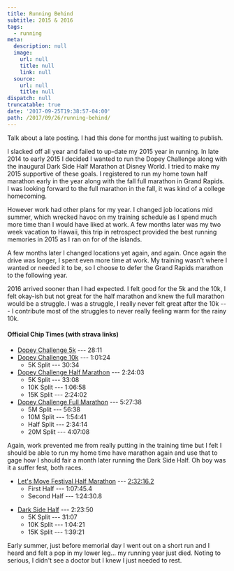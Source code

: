 ```yaml
---
title: Running Behind
subtitle: 2015 & 2016
tags:
  - running
meta:
  description: null
  image:
    url: null
    title: null
    link: null
  source:
    url: null
    title: null
dispatch: null
truncatable: true
date: '2017-09-25T19:38:57-04:00'
path: /2017/09/26/running-behind/
---
```

Talk about a late posting. I had this done for months just waiting to publish.

I slacked off all year and failed to up-date my 2015 year in running. In late 2014 to early 2015 I decided I wanted to run the Dopey Challenge along with the inaugural Dark Side Half Marathon at Disney World. I tried to make my 2015 supportive of these goals. I registered to run my home town half marathon early in the year along with the fall full marathon in Grand Rapids. I was looking forward to the full marathon in the fall, it was kind of a college homecoming.

However work had other plans for my year. I changed job locations mid summer, which wrecked havoc on my training schedule as I spend much more time than I would have liked at work. A few months later was my two week vacation to Hawaii, this trip in retrospect provided the best running memories in 2015 as I ran on for of the islands.

A few months later I changed locations yet again, and again. Once again the drive was longer, I spent even more time at work. My training wasn't where I wanted or needed it to be, so I choose to defer the Grand Rapids marathon to the following year.

2016 arrived sooner than I had expected. I felt good for the 5k and the 10k, I felt okay-ish but not great for the half marathon and knew the full marathon would be a struggle. I was a struggle, I really never felt great after the 10k --- I contribute most of the struggles to never really feeling warm for the rainy 10k.

#### Official Chip Times (with strava links)

* [Dopey Challenge 5k][d5k] --- 28:11
* [Dopey Challenge 10k][d10k] --- 1:01:24
    * 5K Split --- 30:34
* [Dopey Challenge Half Marathon][dHalf] --- 2:24:03
    * 5K Split --- 33:08
    * 10K Split --- 1:06:58
    * 15K Split --- 2:24:02
* [Dopey Challenge Full Marathon][dFull] --- 5:27:38
    * 5M Split --- 56:38
    * 10M Split --- 1:54:41
    * Half Split --- 2:34:14
    * 20M Split --- 4:07:08

Again, work prevented me from really putting in the training time but I felt I should be able to run my home time have marathon again and use that to gage how I should fair a month later running the Dark Side Half. Oh boy was it a suffer fest, both races.

* [Let's Move Festival Half Marathon][lHalf] --- [2:32:16.2][lOfficial]
    * First Half --- 1:07:45.4
    * Second Half --- 1:24:30.8

<p><!-- without this line markdown-it renders the list above and below as a paragraph list items--!></p>

* [Dark Side Half][darkSideHalf] --- 2:23:50
    * 5K Split --- 31:07
    * 10K Split --- 1:04:21
    * 15K Split --- 1:39:21

Early summer, just before memorial day I went out on a short run and I heard and felt a pop in my lower leg... my running year just died. Noting to serious, I didn't see a doctor but I knew I just needed to rest. 

[d5k]: https://www.strava.com/activities/464946606
[d10k]: https://www.strava.com/activities/465662669
[dHalf]: https://www.strava.com/activities/466408035
[dFull]: https://www.strava.com/activities/467503067
[darkSideHalf]: https://www.strava.com/activities/548016509
[lHalf]: https://www.strava.com/activities/561076233
[lOfficial]: http://www.eastsideracingcompany.com/wp-content/uploads/2016/05/2016-Lets-Move-Half-Marathon-Results.htm

